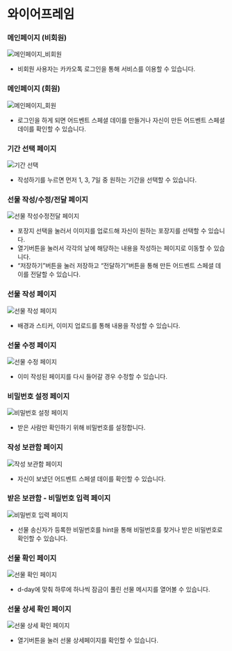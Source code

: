 # 와이어프레임

### 메인페이지 (비회원)

![메인페이지_비회원](md-images/%EB%A9%94%EC%9D%B8%ED%8E%98%EC%9D%B4%EC%A7%80_%EB%B9%84%ED%9A%8C%EC%9B%90.png)

- 비회원 사용자는 카카오톡 로그인을 통해 서비스를 이용할 수 있습니다.

  

### 메인페이지 (회원)

![메인페이지_회원](md-images/%EB%A9%94%EC%9D%B8%ED%8E%98%EC%9D%B4%EC%A7%80_%ED%9A%8C%EC%9B%90.png)

- 로그인을 하게 되면 어드벤트 스페셜 데이를 만들거나 자신이 만든 어드벤트 스페셜 데이를 확인할 수 있습니다.

  

### 기간 선택 페이지

![기간 선택](md-images/%EA%B8%B0%EA%B0%84%20%EC%84%A0%ED%83%9D.png)

- 작성하기를 누르면 먼저 1, 3, 7일 중 원하는 기간을 선택할 수 있습니다.

  

### 선물 작성/수정/전달 페이지

![선물 작성수정전달 페이지](md-images/%EC%84%A0%EB%AC%BC%20%EC%9E%91%EC%84%B1%EC%88%98%EC%A0%95%EC%A0%84%EB%8B%AC%20%ED%8E%98%EC%9D%B4%EC%A7%80.png)

- 포장지 선택을 눌러서 이미지를 업로드해 자신이 원하는 포장지를 선택할 수 있습니다.
- 열기버튼을 눌러서 각각의 날에 해당하는 내용을 작성하는 페이지로 이동할 수 있습니다.
- “저장하기”버튼을 눌러 저장하고 “전달하기”버튼을 통해 만든 어드벤트 스페셜 데이를 전달할 수 있습니다.



### 선물 작성 페이지

![선물 작성 페이지](md-images/%EC%84%A0%EB%AC%BC%20%EC%9E%91%EC%84%B1%20%ED%8E%98%EC%9D%B4%EC%A7%80.png)

- 배경과 스티커, 이미지 업로드를 통해 내용을 작성할 수 있습니다.



### 선물 수정 페이지

![선물 수정 페이지](md-images/%EC%84%A0%EB%AC%BC%20%EC%88%98%EC%A0%95%20%ED%8E%98%EC%9D%B4%EC%A7%80.png)

- 이미 작성된 페이지를 다시 들어갈 경우 수정할 수 있습니다.

  

### 비밀번호 설정 페이지

![비밀번호 설정 페이지](md-images/%EB%B9%84%EB%B0%80%EB%B2%88%ED%98%B8%20%EC%84%A4%EC%A0%95%20%ED%8E%98%EC%9D%B4%EC%A7%80.png)

- 받은 사람만 확인하기 위해 비밀번호를 설정합니다.

  

### 작성 보관함 페이지

![작성 보관함 페이지](md-images/%EC%9E%91%EC%84%B1%20%EB%B3%B4%EA%B4%80%ED%95%A8%20%ED%8E%98%EC%9D%B4%EC%A7%80.png)

- 자신이 보냈던 어드벤트 스페셜 데이를 확인할 수 있습니다.

  

### 받은 보관함 - 비밀번호 입력 페이지

![비밀번호 입력 페이지](md-images/%EB%B9%84%EB%B0%80%EB%B2%88%ED%98%B8%20%EC%9E%85%EB%A0%A5%20%ED%8E%98%EC%9D%B4%EC%A7%80.png)

- 선물 송신자가 등록한 비밀번호를 hint을 통해 비밀번호를 찾거나 받은 비밀번호로 확인할 수 있습니다.

  

### 선물 확인 페이지

![선물 확인 페이지](md-images/%EC%84%A0%EB%AC%BC%20%ED%99%95%EC%9D%B8%20%ED%8E%98%EC%9D%B4%EC%A7%80.png)

- d-day에 맞춰 하루에 하나씩 잠금이 풀린 선물 메시지를 열어볼 수 있습니다.

  

### 선물 상세 확인 페이지

![선물 상세 확인 페이지](md-images/%EC%84%A0%EB%AC%BC%20%EC%83%81%EC%84%B8%20%ED%99%95%EC%9D%B8%20%ED%8E%98%EC%9D%B4%EC%A7%80.png)

- 열기버튼을 눌러 선물 상세페이지를 확인할 수 있습니다. 






